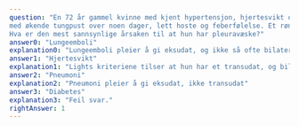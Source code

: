 ```yaml
---
question: "En 72 år gammel kvinne med kjent hypertensjon, hjertesvikt og diabetes type II, innkommer til sykehus
med økende tungpust over noen dager, lett hoste og feberfølelse. Et røntgen thorax viser litt pleuravæske bilateralt. Serum LD er 150 IU/L (ref. 105-250), serum protein er 60 g/L, (ref. 62-78) mens i pleuravæsken måles LD til 70 IU/L, og protein til 15 g/L.
Hva er den mest sannsynlige årsaken til at hun har pleuravæske?"
answer0: "Lungeemboli"
explanation0: "Lungeemboli pleier å gi eksudat, og ikke så ofte bilateral pleuravæske."
answer1: "Hjertesvikt"
explanation1: "Lights kriteriene tilser at hun har et transudat, og bilateral pleuravæske er typisk ved hjertesvikt."
answer2: "Pneumoni"
explanation2: "Pneumoni pleier å gi eksudat, ikke transudat"
answer3: "Diabetes"
explanation3: "Feil svar."
rightAnswer: 1
---
```




